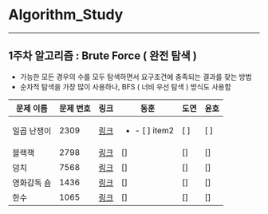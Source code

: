 # Algorithm_Study

<!-- :heavy_check_mark: 체크 표시 -->

---

## 1주차 알고리즘 : Brute Force ( 완전 탐색 )

- 가능한 모든 경우의 수를 모두 탐색하면서 요구조건에 충족되는 결과를 찾는 방법
- 순차적 탐색을 가장 많이 사용하나, BFS ( 너비 우선 탐색 ) 방식도 사용함

|문제 이름|문제 번호|링크|동훈|도연|윤호|
|--|--|--|--|--|--|
|일곱 난쟁이|2309|[링크](https://www.acmicpc.net/problem/2309)|<ul><li>- [ ] item2</li></ul>|[ ]|[ ]|
|블랙잭|2798|[링크](https://www.acmicpc.net/problem/2798)|[]|[]|[]|
|덩치|7568|[링크](https://www.acmicpc.net/problem/7568)|[]|[]|[]|
|영화감독 숌|1436|[링크](https://www.acmicpc.net/problem/1436)|[]|[]|[]|
|한수|1065|[링크](https://www.acmicpc.net/problem/1065)|[]|[]|[]|
